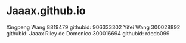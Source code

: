 # Jaaax.github.io
Xingpeng Wang 8819479 githubid: 906333302
Yifei Wang 300028892 githubid: Jaaax
Riley de Domenico 300016694 githubid: rdedo099

